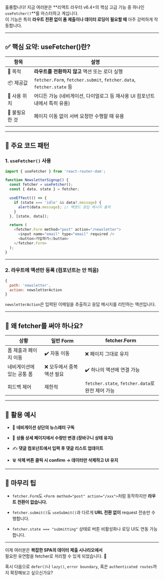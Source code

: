훌륭합니다! 지금 여러분은 **리액트 라우터 v6.4+의 핵심 고급 기능 중 하나인 `useFetcher()`**를 마스터하고 계십니다.  
이 기능은 특히 **라우트 전환 없이 폼 제출이나 데이터 로딩이 필요할 때** 아주 강력하게 작동합니다.

---

## ✅ 핵심 요약: useFetcher()란?

| 항목        | 설명                                                                  |
| --------- | ------------------------------------------------------------------- |
| 🎯 목적     | **라우트를 전환하지 않고** 액션 또는 로더 실행                                        |
| 📦 제공값    | `fetcher.Form`, `fetcher.submit`, `fetcher.data`, `fetcher.state` 등 |
| 🧩 사용 위치  | 어디든 가능 (네비게이션, 다이얼로그 등 재사용 UI 컴포넌트 내에서 특히 유용)                       |
| 🚫 불필요한 것 | 페이지 이동 없이 서버 요청만 수행할 때 유용                                           |
|           |                                                                     |

---

## 📌 주요 코드 패턴

### 1. `useFetcher()` 사용

```js
import { useFetcher } from 'react-router-dom';

function NewsletterSignup() {
  const fetcher = useFetcher();
  const { data, state } = fetcher;

  useEffect(() => {
    if (state === 'idle' && data?.message) {
      alert(data.message); // 백엔드 응답 메시지 출력
    }
  }, [state, data]);

  return (
    <fetcher.Form method="post" action="/newsletter">
      <input name="email" type="email" required />
      <button>가입하기</button>
    </fetcher.Form>
  );
}
```

---

### 2. 라우트에 액션만 등록 (컴포넌트는 안 띄움)

```js
{
  path: 'newsletter',
  action: newsletterAction
}
```

`newsletterAction`은 입력된 이메일을 추출하고 응답 메시지를 리턴하는 액션입니다.

---

## 🎯 왜 fetcher를 써야 하나요?

|상황|일반 Form|fetcher.Form|
|---|---|---|
|폼 제출과 페이지 이동|✔️ 자동 이동|❌ 페이지 그대로 유지|
|네비게이션에 있는 공통 폼|❌ 모두에서 중복 액션 필요|✔️ 하나의 액션에 연결 가능|
|피드백 제어|제한적|`fetcher.state`, `fetcher.data`로 완전 제어 가능|

---

## 🔁 활용 예시

- 🎯 **네비게이션 상단의 뉴스레터 구독**
    
- 🛒 **상품 상세 페이지에서 수량만 변경 (장바구니 상태 유지)**
    
- ✍️ **댓글 컴포넌트에서 입력 후 댓글 리스트 업데이트**
    
- 🗑️ **삭제 버튼 클릭 시 confirm → 데이터만 삭제하고 UI 유지**
    

---

## 🧠 마무리 팁

- `fetcher.Form`도 `<Form method="post" action="/xxx">`처럼 동작하지만 **라우트 전환이 없습니다.**
    
- `fetcher.submit()`도 `useSubmit()`과 다르게 **URL 전환 없이** request 전송만 수행합니다.
    
- `fetcher.state === "submitting"` 상태로 버튼 비활성화나 로딩 UI도 연동 가능합니다.
    

---

이제 여러분은 **복잡한 SPA의 데이터 제출 시나리오에서**  
필요한 유연함을 fetcher로 처리할 수 있게 되었습니다. 👏

혹시 다음으로 `defer()`나 `lazy()`, `error boundary`, 혹은 `authenticated routes`까지 확장해보고 싶으신가요?